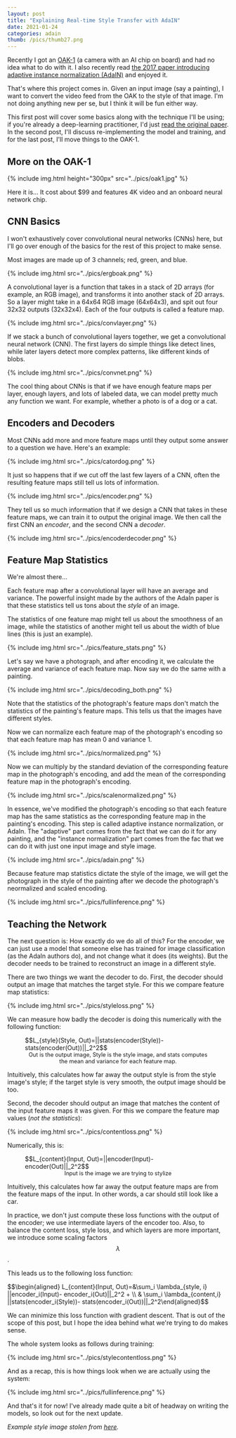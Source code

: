 ```yaml
---
layout: post
title: "Explaining Real-time Style Transfer with AdaIN"
date: 2021-01-24
categories: adain
thumb: /pics/thumb27.png
---
```



Recently I got an [OAK-1](https://opencv.org/introducing-oak-spatial-ai-powered-by-opencv/) (a camera with an AI chip on board) and had no idea what to do with it. I also recently read [the 2017 paper introducing adaptive instance normalization (AdaIN)](https://arxiv.org/pdf/1703.06868.pdf) and enjoyed it.

That's where this project comes in. Given an input image (say a painting), I want to convert the video feed from the OAK to the style of that image. I'm not doing anything new per se, but I think it will be fun either way.

This first post will cover some basics along with the technique I'll be using; if you're already a deep-learning practitioner, I'd just [read the original paper](https://arxiv.org/pdf/1703.06868.pdf). In the second post, I'll discuss re-implementing the model and training, and for the last post, I'll move things to the OAK-1.


## More on the OAK-1

{% include img.html height="300px" src="../pics/oak1.jpg" %}

Here it is... It cost about $99 and features 4K video and an onboard neural network chip.


## CNN Basics

I won't exhaustively cover convolutional neural networks (CNNs) here, but I'll go over enough of the basics for the rest of this project to make sense.

Most images are made up of 3 channels; red, green, and blue.

{% include img.html src="../pics/ergboak.png" %}

A convolutional layer is a function that takes in a stack of 2D arrays (for example, an RGB image), and transforms it into another stack of 2D arrays. So a layer might take in a 64x64 RGB image (64x64x3), and spit out four 32x32 outputs (32x32x4). Each of the four outputs is called a feature map.

{% include img.html src="../pics/convlayer.png" %}

If we stack a bunch of convolutional layers together, we get a convolutional neural network (CNN). The first layers do simple things like detect lines, while later layers detect more complex patterns, like different kinds of blobs.

{% include img.html src="../pics/convnet.png" %}

The cool thing about CNNs is that if we have enough feature maps per layer, enough layers, and lots of labeled data, we can model pretty much any function we want. For example, whether a photo is of a dog or a cat.

## Encoders and Decoders

Most CNNs add more and more feature maps until they output some answer to a question we have. Here's an example:

{% include img.html src="../pics/catordog.png" %}

It just so happens that if we cut off the last few layers of a CNN, often the resulting feature maps still tell us lots of information.

{% include img.html src="../pics/encoder.png" %}

They tell us so much information that if we design a CNN that takes in these feature maps, we can train it to output the original image. We then call the first CNN an _encoder_, and the second CNN a _decoder_.

{% include img.html src="../pics/encoderdecoder.png" %}

## Feature Map Statistics

We're almost there...

Each feature map after a convolutional layer will have an average and variance. The powerful insight made by the authors of the AdaIn paper is that these statistics tell us tons about the _style_ of an image.

The statistics of one feature map might tell us about the smoothness of an image, while the statistics of another might tell us about the width of blue lines (this is just an example).

{% include img.html src="../pics/feature_stats.png" %}


Let's say we have a photograph, and after encoding it, we calculate the average and variance of each feature map. Now say we do the same with a painting.

{% include img.html src="../pics/decoding_both.png" %}

Note that the statistics of the photograph's feature maps don't match the statistics of the painting's feature maps. This tells us that the images have different styles.

Now we can normalize each feature map of the photograph's encoding so that each feature map has mean 0 and variance 1.

{% include img.html src="../pics/normalized.png" %}

Now we can multiply by the standard deviation of the corresponding feature map in the photograph's encoding, and add the mean of the corresponding feature map in the photograph's encoding.

{% include img.html src="../pics/scalenormalized.png" %}


In essence, we've modified the photograph's encoding so that each feature map has the same statistics as the corresponding feature map in the painting's encoding. This step is called adaptive instance normalization, or AdaIn. The "adaptive" part comes from the fact that we can do it for any painting, and the "instance normalization" part comes from the fac that we can do it with just one input image and style image.


{% include img.html src="../pics/adain.png" %}


Because feature map statistics dictate the style of the image, we will get the photograph in the style of the painting after we decode the photograph's neormalized and scaled encoding.

{% include img.html src="../pics/fullinference.png" %}

## Teaching the Network

The next question is: How exactly do we do all of this? For the encoder, we can just use a model that someone else has trained for image classification (as the AdaIn authors do), and not change what it does (its weights). But the decoder needs to be trained to reconstruct an image in a different style.

There are two things we want the decoder to do. First, the decoder should output an image that matches the target style. For this we compare feature map statistics:

{% include img.html src="../pics/styleloss.png" %}

We can measure how badly the decoder is doing this numerically with the following function:

<figure>
<div style="overflow-x:auto">
$$L_{style}(Style, Out)=||stats(encoder(Style))- stats(encoder(Out))||_2^2$$
</div>
<figcaption style="text-align: center; font-size: 90%">Out is the output image, Style is the style image, and stats computes the mean and variance for each feature map.</figcaption>
</figure>


Intuitively, this calculates how far away the output style is from the style image's style; if the target style is very smooth, the output image should be too.

Second, the decoder should output an image that matches the content of the input feature maps it was given. For this we compare the feature map values (_not the statistics_):

{% include img.html src="../pics/contentloss.png" %}

Numerically, this is:

<figure>
<div style="overflow-x: auto">
$$L_{content}(Input, Out)=||encoder(Input)- encoder(Out)||_2^2$$
</div>
<figcaption style="text-align: center; font-size: 90%">Input is the image we are trying to stylize</figcaption>
</figure>


Intuitively, this calculates how far away the output feature maps are from the feature maps of the input. In other words, a car should still look like a car.

In practice, we don't just compute these loss functions with the output of the encoder; we use intermediate layers of the encoder too. Also, to balance the content loss, style loss, and which layers are more important, we introduce some scaling factors $$\lambda$$.

This leads us to the following loss function:

<div style="overflow-x:auto">
$$\begin{aligned} L_{content}(Input, Out)=&\sum_i \lambda_{style, i} ||encoder_i(Input)- encoder_i(Out)||_2^2 + \\  &  \sum_i \lambda_{content,i} ||stats(encoder_i(Style))- stats(encoder_i(Out))||_2^2\end{aligned}$$
</div>

We can minimize this loss function with gradient descent. That is out of the scope of this post, but I hope the idea behind what we're trying to do makes sense.

The whole system looks as follows during training:

{% include img.html src="../pics/stylecontentloss.png" %}

And as a recap, this is how things look when we are actually using the system:

{% include img.html src="../pics/fullinference.png" %}

And that's it for now! I've already made quite a bit of headway on writing the models, so look out for the next update.


_Example style image stolen from [here](https://www.amazon.com/iCoostor-Numbers-Acrylic-Painting-Beginner/dp/B07N2V38XZ)._
